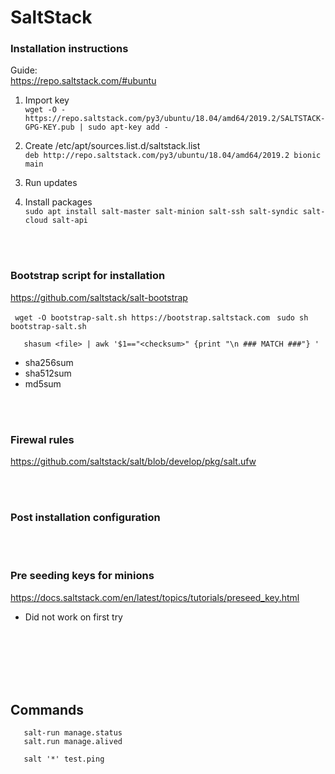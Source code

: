 # SaltStack

### Installation instructions
Guide: <br>
https://repo.saltstack.com/#ubuntu

1. Import key  
   ```wget -O - https://repo.saltstack.com/py3/ubuntu/18.04/amd64/2019.2/SALTSTACK-GPG-KEY.pub | sudo apt-key add -```

2. Create /etc/apt/sources.list.d/saltstack.list  
   ```deb http://repo.saltstack.com/py3/ubuntu/18.04/amd64/2019.2 bionic main```

3. Run updates

4. Install packages  
   ```sudo apt install salt-master salt-minion salt-ssh salt-syndic salt-cloud salt-api```
 
<br><br>
### Bootstrap script for installation
https://github.com/saltstack/salt-bootstrap  

``` wget -O bootstrap-salt.sh https://bootstrap.saltstack.com```
``` sudo sh bootstrap-salt.sh```

```    shasum <file> | awk '$1=="<checksum>" {print "\n ### MATCH ###"} '  ```  
  * sha256sum  
  * sha512sum  
  * md5sum

<br><br>
### Firewal rules
https://github.com/saltstack/salt/blob/develop/pkg/salt.ufw  

<br><br>
### Post installation configuration  

<br><br>
### Pre seeding keys for minions
https://docs.saltstack.com/en/latest/topics/tutorials/preseed_key.html  
* Did not work on first try




<br><br><br><br><br>
## Commands
``` 
   salt-run manage.status  
   salt.run manage.alived  
  
   salt '*' test.ping    
```  

<br>
